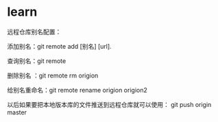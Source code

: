 # learn

远程仓库别名配置：

添加别名：git remote add [别名] [url].

查询别名：git remote 

删除别名 ：git remote rm origion

给别名重命名：git remote rename origion origion2

以后如果要把本地版本库的文件推送到远程仓库就可以使用： git push origin master


